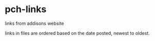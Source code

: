 # pch-links
links from addisons website

links in files are ordered based on the date posted, newest to oldest.
